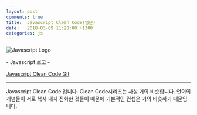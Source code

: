 ```yaml
---
layout: post
comments: true
title:  Javascript Clean Code(영문)
date:   2018-03-09 11:20:00 +1300
categories: js
---
```


<div class="post-head">
    <img src="{{ site.url }}/assets/images/Javascript1.png" alt="Javascript Logo"/>
    <p class="image-description">- Javascript 로고 -</p>
</div>

<a href="https://github.com/ryanmcdermott/clean-code-javascript">Javascript Clean Code Git</a>

<hr>

Javascript Clean Code 입니다. Clean Code시리즈는 사실 거의 비슷합니다. 언어의 개념들이 서로 복사 내지 진화한 것들이 때문에 기본적인 컨셉은 거의 비슷하기 때문입니다.